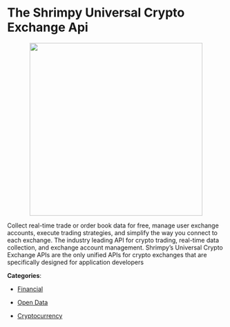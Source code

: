 # The Shrimpy Universal Crypto Exchange Api
<p align="center">
    <img width="400" src="https://raw.githubusercontent.com/apis-list/apis-list/apis/the-shrimpy-universal-crypto-exchange-api/logo_256x256.png" />
</p>

Collect real-time trade or order book data for free, manage user exchange accounts, execute trading strategies, and simplify the way you connect to each exchange.  The industry leading API for crypto trading, real-time data collection, and exchange account management. Shrimpy’s Universal Crypto Exchange APIs are the only unified APIs for crypto exchanges that are specifically designed for application developers



**Categories**:

- [Financial](https://github.com/apis-list/apis-list#financial)

- [Open Data](https://github.com/apis-list/apis-list#open-data)

- [Cryptocurrency](https://github.com/apis-list/apis-list#cryptocurrency)



